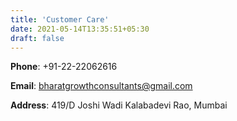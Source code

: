 ```yaml
---
title: 'Customer Care'
date: 2021-05-14T13:35:51+05:30
draft: false
---
```


**Phone**: +91-22-22062616

**Email**: bharatgrowthconsultants@gmail.com

**Address**: 419/D Joshi Wadi Kalabadevi Rao, Mumbai
